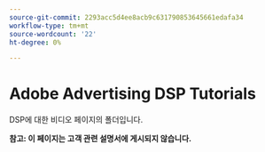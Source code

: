 ```yaml
---
source-git-commit: 2293acc5d4ee8acb9c631790853645661edafa34
workflow-type: tm+mt
source-wordcount: '22'
ht-degree: 0%

---
```

# Adobe Advertising DSP Tutorials

DSP에 대한 비디오 페이지의 폴더입니다.

**참고: 이 페이지는 고객 관련 설명서에 게시되지 않습니다.**
